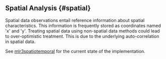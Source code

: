 ## Spatial Analysis {#spatial}

Spatial data observations entail reference information about spatial characteristics.
This information is frequently stored as coordinates named 'x' and 'y'.
Treating spatial data using non-spatial data methods could lead to over-optimistic treatment.
This is due to the underlying auto-correlation in spatial data.

See [mlr3spatiotemporal](https://github.com/mlr-org/mlr3spatiotemporal) for the current state of the implementation.
